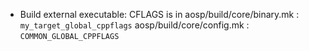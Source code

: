 - Build external executable:
CFLAGS is in aosp/build/core/binary.mk : `my_target_global_cppflags`
aosp/build/core/config.mk : `COMMON_GLOBAL_CPPFLAGS`


